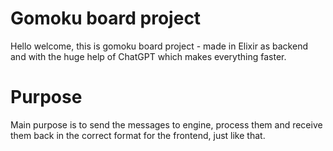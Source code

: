 # Gomoku board project

Hello welcome, this is gomoku board project - made in Elixir as backend and with the huge help of ChatGPT which makes everything faster.

# Purpose

Main purpose is to send the messages to engine, process them and receive them back in the correct format for the frontend, just like that.
  
